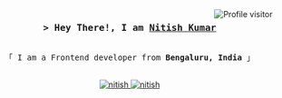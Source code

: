 <a href="https://komarev.com/ghpvc/?username=alsiam">
  <img align="right" src="https://komarev.com/ghpvc/?username=nitishkr72&label=Visitors&color=0e75b6&style=flat" alt="Profile visitor" />
</a>

<!-- Intro  -->
<h3 align="center">
        <samp>&gt; Hey There!, I am
                <b><a target="_blank" href="https://alsiam.com">Nitish Kumar</a></b>
        </samp>
</h3>


<p align="center"> 
  <samp>
    <br>
    「 I am a Frontend developer from <b>Bengaluru, India</b> 」
    <br>
    <br>
  </samp>
</p>

<p align="center">
 <a href="https://linkedin.com/in/nitishkr72" target="_blank">
  <img src="https://img.shields.io/badge/LinkedIn-0077B5?style=for-the-badge&logo=linkedin&logoColor=white" alt="nitish"/>
 </a>
 <a href="https://dev.to/nitishkr72" target="_blank">
  <img src="https://img.shields.io/badge/dev.to-0A0A0A?style=for-the-badge&logo=dev.to&logoColor=white" alt="nitish" />
 </a>
</p>
<br />
